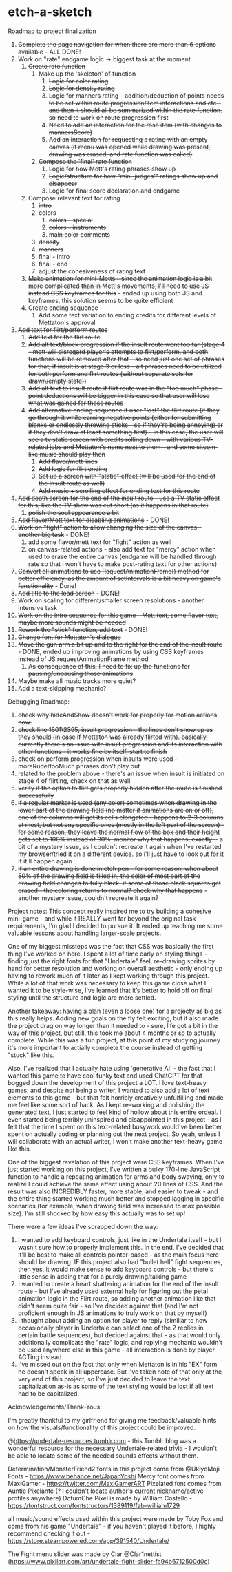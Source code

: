 # etch-a-sketch
Roadmap to project finalization
1) <s>Complete the page navigation for when there are more than 6 options available</s> - ALL DONE!
2) Work on "rate" endgame logic -> biggest task at the moment
     1) <s>Create rate function</s>
          1) <s>Make up the 'skeleton' of function</s>
               1) <s>Logic for color rating</s>
               2) <s>Logic for density rating</s>
               3) <s>Logic for manners rating - addition/deduction of points needs to be set within route progression/item interactions and etc - and then it should all be summarized within the rate function. so need to work on route progression first</s>
               4) <s>Need to add an interaction for the rose item (with changes to mannersScore)</s>
               5) <s>Add an interaction for requesting a rating with an empty canvas (if menu was opened while drawing was present, drawing was erased, and rate function was called)</s>
          2) <s>Compose the 'final' rate function</s>
               1) <s>Logic for how Mett's rating phrases show up</s>
               2) <s>Logic/structure for how "mini-judges'" ratings show up and disappear</s>
               3) <s>Logic for final score declaration and endgame</s>
     2) Compose relevant text for rating
          1) <s>intro</s>
          2) <s>colors</s>
               1) <s>colors - special</s>
               2) <s>colors - instruments</s>
               3) <s>main color comments</s>
          3) <s>density</s>
          4) <s>manners</s>
          5) final - intro
          6) final - end
          7) adjust the cohesiveness of rating text 
     3) <s>Make animation for mini-Metts - since the animation logic is a bit more complicated than in Mett's movements, I'll need to use JS instead CSS keyframes for this</s> - ended up using both JS and keyframes, this solution seems to be quite efficient
     4) <s>Create ending sequence</s>
          1) Add some text variation to ending credits for different levels of Mettaton's approval
3) <s>Add text for flirt/perform routes</s>
     1) <s>Add text for the flirt route</s>
     2) <s>Add alt text/block progression if the insult route went too far (stage 4 - mett will disregard player's attempts to flirt/perform, and both functions will be removed after that - so need just one set of phrases for that, if insult is at stage 3 or less - alt phrases need to be utilized for both perform and flirt routes (without separate sets for drawn/empty state))</s>
     3) <s>Add alt text to insult route if flirt route was in the "too much" phase - point deductions will be bigger in this case so that user will lose what was gained for those routes</s>
     4) <s>Add alternative ending sequence if user "lost" the flirt route (if they go through it while earning negative points (either for submitting blanks or endlessly throwing sticks - so if they're being annoying) or if they don't draw at least something first) - in this case, the user will see a tv static screen with credits rolling down - with various TV-related jobs and Mettaton's name next to them - and some sitcom-like music should play then</s>
          1) <s>Add flavor/mett lines</s>
          2) <s>Add logic for flirt ending</s>
          3) <s>Set up a screen with "static" effect (will be used for the end of the Insult route as well)</s>
          4) <s>Add music + scrolling effect for ending text for this route</s>
4) <s>Add death screen for the end of the insult route - use a TV static effect for this, like the TV show was cut short (as it happens in that route)</s> 
     1) <s>polish the soul appearance a bit</s>
5) <s>Add flavor/Mett text for disabling animations</s> - DONE! 
6) <s>Work on "fight" action to allow changing the size of the canvas - another big task</s> - DONE!
     1) add some flavor/mett text for "fight" action as well 
     2) on canvas-related actions - also add text for "mercy" action when used to erase the entire canvas (endgame will be handled through rate so that i won't have to make post-rating text for other actions)
7) <s>Convert all animations to use RequestAnimationFrame() method for better efficiency, as the amount of setIntervals is a bit heavy on game's functionality</s> - Done!
8) <s>Add title to the load screen</s> - DONE!
9) Work on scaling for different/smaller screen resolutions - another intensive task
10) <s>Work on the intro sequence for this game - Mett text, some flavor text, maybe more sounds might be needed</s>
11) <s>Rework the "stick" function, add text</s> - DONE!
12) <s>Change font for Mettaton's dialogue</s>
13) <s>Move the gun arm a bit up and to the right for the end of the insult route</s> - DONE, ended up improving animations by using CSS keyframes instead of JS requestAnimationFrame method
     1) <s>As consequence of this, I need to fix up the functions for pausing/unpausing those animations</s>
14) Maybe make all music tracks more quiet?
15) Add a text-skipping mechanic?

Debugging Roadmap:
1) <s>check why hideAndShow doesn't work for properly for motion actions now.</s>
2) <s>check line 1601\2395, insult progression - the lines don't show up as they should (in case if Mettaton was already flirted with). basically, currently there's an issue with insult progression and its interaction with other functions - it works fine by itself, start to finish</s>
3) check on perform progression when insults were used - moreRude/tooMuch phrases don't play out
4) related to the problem above - there's an issue when insult is initiated on stage 4 of flirting, check on that as well
5) <s>verify if the option to flirt gets properly hidden after the route is finished successfully</s>
6) <s>if a regular marker is used (any color) sometimes when drawing in the lower part of the drawing field (no matter if animations are on or off), one of the columns will get its cells elongated - happens to 2-3 columns at most, but not any specific ones (mostly in the left part of the screen) - for some reason, they leave the normal flow of the box and their height gets set to 100% instead of 30%. monitor why that happens, exactly. </s> - a bit of a mystery issue, as I couldn't recreate it again when I've restarted my browser/tried it on a different device. so i'll just have to look out for it if it'll happen again
6) <s>if an entire drawing is done in etch pen - for some reason, when about 50% of the drawing field is filled in, the color of most part of the drawing field changes to fully black. if some of those black squares get erased - the coloring returns to normal? check why that happens</s> - another mystery issue, couldn't recreate it again?

Project notes:
This concept really inspired me to try building a cohesive mini-game - and while it REALLY went far beyond the original task requirements, I’m glad I decided to pursue it. It ended up teaching me some valuable lessons about handling larger-scale projects.

One of my biggest missteps was the fact that CSS was basically the first thing I've worked on here. I spent a lot of time early on styling things - finding just the right fonts for that "Undertale" feel, re-drawing sprites by hand for better resolution and working on overall aesthetic - only ending up having to rework much of it later as I kept working through this project. While a lot of that work was necessary to keep this game close what I wanted it to be style-wise, I’ve learned that it’s better to hold off on final styling until the structure and logic are more settled.

Another takeaway: having a plan (even a loose one) for a projecty as big as this really helps. Adding new goals on the fly felt exciting, but it also made the project drag on way longer than it needed to - sure, life got a bit in the way of this project, but still, this took me about 4 months or so to actually complete. While this was a fun project, at this point of my studying journey it's more important to actially complete the course instead of getting "stuck" like this.

Also, I've realized that I actually hate using 'generative AI' - the fact that I wanted this game to have cool funky text and used ChatGPT for that bogged down the development of this project a LOT. I love text-heavy games, and despite not being a writer, I wanted to also add a lot of text elements to this game - but that felt horribly creatively unfulfilling and made me feel like some sort of hack. As I kept re-working and polishing the generated text, I just started to feel kind of hollow about this entire ordeal. I even started being terribly uninspired and disappointed in this project - as I felt that the time I spent on this text-related busywork would've been better spent on actually coding or planning out the next project. So yeah, unless I will collaborate with an actual writer, I won't make another text-heavy game like this. 

One of the biggest revelation of this project were CSS keyframes. When I've just started working on this project, I've written a bulky 170-line JavaScript function to handle a repeating animation for arms and body swaying, only to realize I could achieve the same effect using about 20 lines of CSS. And the result was also INCREDIBLY faster, more stable, and easier to tweak - and the entire thing started working much better and stopped lagging in specific scenarios (for example, when drawing field was increased to max possible size). I'm still shocked by how easy this actually was to set up!


There were a few ideas I've scrapped down the way:
1) I wanted to add keyboard controls, just like in the Undertale itself - but I wasn't sure how to properly implement this. In the end, I've decided that it'll be best to make all controls pointer-based - as the main focus here should be drawing. IF this project also had "bullet hell" fight sequences, then yes, it would make sense to add keyboard controls - but there's little sense in adding that for a purely drawing/talking game
2) I wanted to create a heart shattering animation for the end of the Insult route - but I've already used external help for figuring out the petal animation logic in the Flirt route, so adding another animation like that didn't seem quite fair - so I've decided against that (and I'm not proficient enough in JS animations to truly work on that by myself)
3) I thought about adding an option for player to reply (similiar to how occasionally player in Undertale can select one of the 2 replies in certain battle sequences), but decided against that - as that would only additionally complicate the "rate" logic, and replying mechanic wouldn't be used anywhere else in this game - all interaction is done by player ACTing instead.
4) I've missed out on the fact that only when Mettaton is in his "EX" form he doesn't speak in all uppercase. But I've taken note of that only at the very end of this project, so I've just decided to leave the text capitalization as-is as some of the text styling would be lost if all text had to be capitalized.


Acknowledgements/Thank-Yous:

I'm greatly thankful to my girlfriend for giving me feedback/valuable hints on how the visuals/functionality of this project could be improved. 

@https://undertale-resources.tumblr.com - this Tumblr blog was a wonderful resource for the necessary Undertale-related trivia - I wouldn't be able to locate some of the needed sounds effects without them. 

Determination/MonsterFriend2 fonts in this project come from @UkiyoMoji Fonts - https://www.behance.net/JapanYoshi
Mercy font comes from MaxiGamer - https://twitter.com/MaxiGamerART
Pixelated font comes from Auntie Pixelante (? I couldn't locate author's current nickname/active profiles anywhere)
DotumChe Pixel is made by William Costello - https://fontstruct.com/fontstructors/1389119/fab-william1729


all music/sound effects used within this project were made by Toby Fox and come from his game "Undertale" - if you haven't played it before, I highly recommend checking it out - https://store.steampowered.com/app/391540/Undertale/

The Fight menu slider was made by Clar @Clar1nettist (https://www.pixilart.com/art/undertale-fight-slider-fa94b6712500d0c)